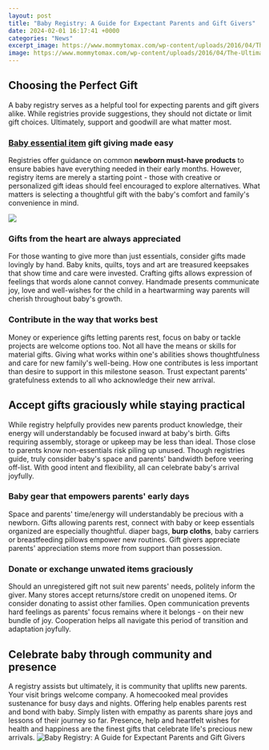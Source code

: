 ```yaml
---
layout: post
title: "Baby Registry: A Guide for Expectant Parents and Gift Givers"
date: 2024-02-01 16:17:41 +0000
categories: "News"
excerpt_image: https://www.mommytomax.com/wp-content/uploads/2016/04/The-Ultimate-Amazon-Baby-Gift-Registry-Guide-682x1024.jpg
image: https://www.mommytomax.com/wp-content/uploads/2016/04/The-Ultimate-Amazon-Baby-Gift-Registry-Guide-682x1024.jpg
---
```


## Choosing the Perfect Gift
A baby registry serves as a helpful tool for expecting parents and gift givers alike. While registries provide suggestions, they should not dictate or limit gift choices. Ultimately, support and goodwill are what matter most.
### [Baby essential item](https://store.fi.io.vn/chihuahua-dog-full-moon-at-night-dog-breed-chihuahua) gift giving made easy 
Registries offer guidance on common **newborn must-have products** to ensure babies have everything needed in their early months. However, registry items are merely a starting point - those with creative or personalized gift ideas should feel encouraged to explore alternatives. What matters is selecting a thoughtful gift with the baby's comfort and family's convenience in mind.

![](https://cdn.babygearessentials.com/images/20191114022004/amazon-baby-registry-guide-gift-babygearessentials.com402x.jpg)
### Gifts from the heart are always appreciated
For those wanting to give more than just essentials, consider gifts made lovingly by hand. Baby knits, quilts, toys and art are treasured keepsakes that show time and care were invested. Crafting gifts allows expression of feelings that words alone cannot convey. Handmade presents communicate joy, love and well-wishes for the child in a heartwarming way parents will cherish throughout baby's growth. 
### Contribute in the way that works best
Money or experience gifts letting parents rest, focus on baby or tackle projects are welcome options too. Not all have the means or skills for material gifts. Giving what works within one's abilities shows thoughtfulness and care for new family's well-being. How one contributes is less important than desire to support in this milestone season. Trust expectant parents' gratefulness extends to all who acknowledge their new arrival.
## Accept gifts graciously while staying practical
While registry helpfully provides new parents product knowledge, their energy will understandably be focused inward at baby's birth. Gifts requiring assembly, storage or upkeep may be less than ideal. Those close to parents know non-essentials risk piling up unused. Though registries guide, truly consider baby's space and parents' bandwidth before veering off-list. With good intent and flexibility, all can celebrate baby's arrival joyfully.
### **Baby gear** that empowers parents' early days  
Space and parents' time/energy will understandably be precious with a newborn. Gifts allowing parents rest, connect with baby or keep essentials organized are especially thoughtful. diaper bags, **burp cloths**, baby carriers or breastfeeding pillows empower new routines. Gift givers appreciate parents' appreciation stems more from support than possession.
### Donate or exchange unwated items graciously 
Should an unregistered gift not suit new parents' needs, politely inform the giver. Many stores accept returns/store credit on unopened items. Or consider donating to assist other families. Open communication prevents hard feelings as parents' focus remains where it belongs - on their new bundle of joy. Cooperation helps all navigate this period of transition and adaptation joyfully.
## Celebrate baby through community and presence  
A registry assists but ultimately, it is community that uplifts new parents. Your visit brings welcome company. A homecooked meal provides sustenance for busy days and nights. Offering help enables parents rest and bond with baby. Simply listen with empathy as parents share joys and lessons of their journey so far. Presence, help and heartfelt wishes for health and happiness are the finest gifts that celebrate life's precious new arrivals.
![Baby Registry: A Guide for Expectant Parents and Gift Givers](https://www.mommytomax.com/wp-content/uploads/2016/04/The-Ultimate-Amazon-Baby-Gift-Registry-Guide-682x1024.jpg)